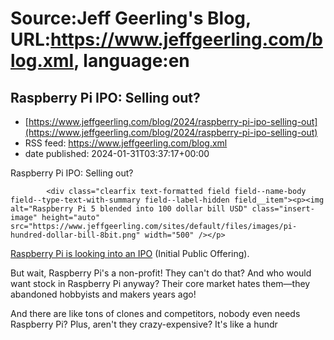 # Source:Jeff Geerling's Blog, URL:https://www.jeffgeerling.com/blog.xml, language:en

## Raspberry Pi IPO: Selling out?
 - [https://www.jeffgeerling.com/blog/2024/raspberry-pi-ipo-selling-out](https://www.jeffgeerling.com/blog/2024/raspberry-pi-ipo-selling-out)
 - RSS feed: https://www.jeffgeerling.com/blog.xml
 - date published: 2024-01-31T03:37:17+00:00

<span class="field field--name-title field--type-string field--label-hidden">Raspberry Pi IPO: Selling out?</span>

            <div class="clearfix text-formatted field field--name-body field--type-text-with-summary field--label-hidden field__item"><p><img alt="Raspberry Pi 5 blended into 100 dollar bill USD" class="insert-image" height="auto" src="https://www.jeffgeerling.com/sites/default/files/images/pi-hundred-dollar-bill-8bit.png" width="500" /></p>

<p><a href="https://www.bloomberg.com/news/articles/2024-01-29/raspberry-pi-picks-banks-for-ipo-choosing-london-over-new-york">Raspberry Pi is looking into an IPO</a> (Initial Public Offering).</p>

<p>But wait, Raspberry Pi's a non-profit! They can't do that? And who would want stock in Raspberry Pi anyway? Their core market hates them—they abandoned hobbyists and makers years ago!</p>

<p>And there are like tons of clones and competitors, nobody even needs Raspberry Pi? Plus, aren't they crazy-expensive? It's like a hundr

